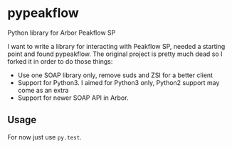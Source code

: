 pypeakflow
==========

Python library for Arbor Peakflow SP

I want to write a library for interacting with Peakflow SP, needed a starting point and found pypeakflow. The original project is pretty much dead so I forked it in order to do those things:

- Use one SOAP library only, remove suds and ZSI for a better client
- Support for Python3. I aimed for Python3 only, Python2 support may come as an extra
- Support for newer SOAP API in Arbor.

Usage
-----

For now just use `py.test`. 

